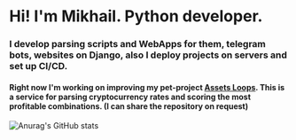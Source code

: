 # Hi! I'm Mikhail. Python developer.

### I develop parsing scripts and WebApps for them, telegram bots, websites on Django, also I deploy projects on servers and set up CI/CD.

#### Right now I'm working on improving my pet-project <a href="https://assetsloop.com/">Assets Loops</a>. This is a service for parsing cryptocurrency rates and scoring the most profitable combinations. (I can share the repository on request)
![Anurag's GitHub stats](https://github-readme-stats.vercel.app/api?username=Nezhinskiy&show_icons=true)
